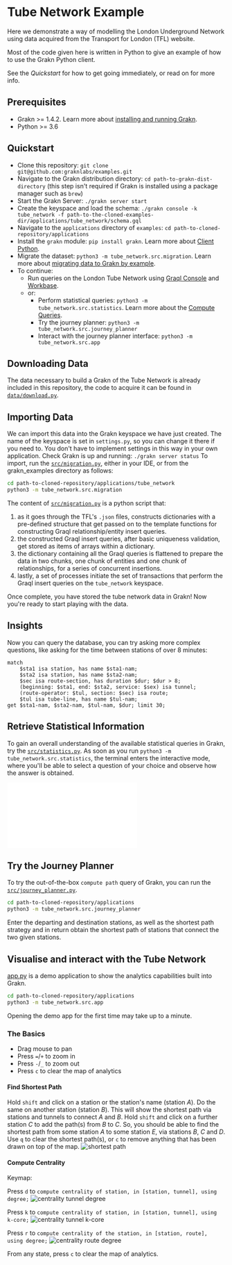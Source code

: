 # Tube Network Example

Here we demonstrate a way of modelling the London Underground Network using data acquired from the Transport for London (TFL) website.

Most of the code given here is written in Python to give an example of how to use the Grakn Python client.

See the _Quickstart_ for how to get going immediately, or read on for more info.

## Prerequisites
- Grakn >= 1.4.2. Learn more about [installing and running Grakn](http://dev.grakn.ai/docs/running-grakn/install-and-run).
- Python >= 3.6

## Quickstart

- Clone this repository: `git clone git@github.com:graknlabs/examples.git`
- Navigate to the Grakn distribution directory: `cd path-to-grakn-dist-directory` (this step isn't required if Grakn is installed using a package manager such as `brew`)
- Start the Grakn Server: `./grakn server start`
- Create the keyspace and load the schema: `./grakn console -k tube_network -f path-to-the-cloned-examples-dir/applications/tube_network/schema.gql`
- Navigate to the `applications` directory of `examples`: `cd path-to-cloned-repository/applications`
- Install the `grakn` module: `pip install grakn`. Learn more about [Client Python](http://dev.grakn.ai/docs/client-api/python).
- Migrate the dataset: `python3 -m tube_network.src.migration`. Learn more about [migrating data to Grakn by example](http://dev.grakn.ai/docs/examples/phone-calls-migration-python).
- To continue:
    - Run queries on the London Tube Network using [Graql Console](http://dev.grakn.ai/docs/running-grakn/console) and [Workbase](http://dev.grakn.ai/docs/workbase/overview).
    - or:
        - Perform statistical queries: `python3 -m tube_network.src.statistics`. Learn more about the [Compute Queries](http://dev.grakn.ai/docs/query/compute-query).
        - Try the journey planner: `python3 -m tube_network.src.journey_planner`
        - Interact with the journey planner interface: `python3 -m tube_network.src.app`

## Downloading Data
The data necessary to build a Grakn of the Tube Network is already included in this repository, the code to acquire it can be found in [`data/download.py`](data/download.py).

## Importing Data
We can import this data into the Grakn keyspace we have just created. The name of the keyspace is set in `settings.py`, so you can change it there if you need to. You don't have to implement settings in this way in your own application.
Check Grakn is up and running: `./grakn server status`
To import, run the [`src/migration.py`](src/migration.py), either in your IDE, or from the grakn_examples directory as follows:

```bash
cd path-to-cloned-repository/applications/tube_network
python3 -m tube_network.src.migration
```

The content of [`src/migration.py`](src/migration.py) is a python script that:
1. as it goes through the TFL's `.json` files, constructs dictionaries with a pre-defined structure that get passed on to the template functions for constructing Graql relationship/entity insert queries.
2. the constructed Graql insert queries, after basic uniqueness validation, get stored as items of arrays within a dictionary.
3. the dictionary containing all the Graql queries is flattened to prepare the data in two chunks, one chunk of entities and one chunk of relationships, for a series of concurrent insertions.
4. lastly, a set of processes initiate the set of transactions that perform the Graql insert queries on the `tube_network` keyspace.

Once complete, you have stored the tube network data in Grakn!
Now you're ready to start playing with the data.


## Insights
Now you can query the database, you can try asking more complex questions, like asking for the time between stations of over 8 minutes:
```
match
    $sta1 isa station, has name $sta1-nam;
    $sta2 isa station, has name $sta2-nam;
    $sec isa route-section, has duration $dur; $dur > 8;
    (beginning: $sta1, end: $sta2, service: $sex) isa tunnel;
    (route-operator: $tul, section: $sec) isa route;
    $tul isa tube-line, has name $tul-nam;
get $sta1-nam, $sta2-nam, $tul-nam, $dur; limit 30;
```

## Retrieve Statistical Information
To gain an overall understanding of the available statistical queries in Grakn, try the [`src/statistics.py`](src/statistics.py).
As soon as you run `python3 -m tube_network.src.statistics`, the terminal enters the interactive mode, where you'll be able to select a question of your choice and observe how the answer is obtained.

![statistics](images/statistics.py)

## Try the Journey Planner
To try the out-of-the-box `compute path` query of Grakn, you can run the [`src/journey_planner.py`](src/journey_planner.py).

```bash
cd path-to-cloned-repository/applications
python3 -m tube_network.src.journey_planner
```

Enter the departing and destination stations, as well as the shortest path strategy and in return obtain the shortest path of stations that connect the two given stations.

## Visualise and interact with the Tube Network

[app.py](visualisation/app.py) is a demo application to show the analytics capabilities built into Grakn.

```bash
cd path-to-cloned-repository/applications
python3 -m tube_network.src.app
```
Opening the demo app for the first time may take up to a minute.

### The Basics

- Drag mouse to pan
- Press `=`/`+` to zoom in
- Press `-`/`_` to zoom out
- Press `c` to clear the map of analytics

#### Find Shortest Path
Hold `shift` and click on a station or the station's name (station _A_). Do the same on another station (station _B_). This will show the shortest path via stations and tunnels to connect _A_ and _B_.
Hold `shift` and click on a further station _C_ to add the path(s) from _B_ to _C_.
So, you should be able to find the shortest path from some station _A_ to some station _E_, via stations _B_, _C_ and _D_.
Use `q` to clear the shortest path(s), or `c` to remove anything that has been drawn on top of the map.
![shortest path](images/shortest-path.png)


#### Compute Centrality
Keymap:

Press `d` to `compute centrality of station, in [station, tunnel], using degree;`
![centrality tunnel degree](images/centrality-tunnel-degree.png)

Press `k` to `compute centrality of station, in [station, tunnel], using k-core;`
![centrality tunnel k-core](images/centrality-tunnel-k-core.png)

Press `r` to `compute centrality of the station, in [station, route], using degree;`
![centrality route degree](images/centrality-route-degree.png)

From any state, press `c` to clear the map of analytics.